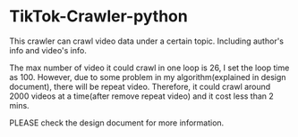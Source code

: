 # TikTok-Crawler-python

This crawler can crawl video data under a certain topic. Including author's info and video's info. 

The max number of video it could crawl in one loop is 26, I set the loop time as 100. However, due to some problem in my algorithm(explained in design document), there will be repeat video. Therefore, it could crawl around 2000 videos at a time(after remove repeat video) and it cost less than 2 mins. 

PLEASE check the design document for more information. 
